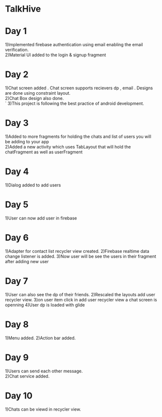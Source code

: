 # TalkHive

# Day 1
1)Implemented firebase authentication using email enabling the email verification.<br>
2)Material UI added to the login & signup fragment


# Day 2
1)Chat screen added . Chat screen supports recievers dp , email . Designs are done using constraint layout.<br>
2)Chat Box design also done.<br>`
3)This project is following the best practice of android development.<br>


# Day 3
1)Added to more fragments for holding the chats and list of users you will be adding to your app<br>
2)Added a new activity which uses TabLayout that will hold the chatFragment as well as userFragment

# Day 4
1)Dialog added to add users

# Day 5
1)User can now add user in firebase

# Day 6
1)Adapter for contact list recycler view created.
2)Firebase realtime data change listener is added.
3)Now user will be see the users in their fragment after adding new user

# Day 7
1)User can also see the dp of their friends.
2)Rescaled the layouts add user recycler view.
3)on user item click in add user recycler view a chat screen is openning
4)User dp is loaded with glide

# Day 8
1)Menu added.
2)Action bar added.


# Day 9
1)Users can send each other message.<br>
2)Chat service added.


# Day 10
1)Chats can be viewd in recycler view.

